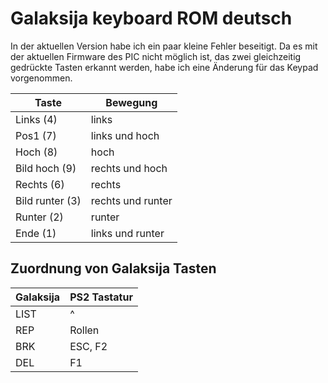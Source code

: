 # Galaksija keyboard ROM deutsch

In der aktuellen Version habe ich ein paar kleine Fehler beseitigt.
Da es mit der aktuellen Firmware des PIC nicht möglich ist, das zwei gleichzeitig gedrückte Tasten erkannt werden, habe ich eine Änderung für das Keypad vorgenommen.

| Taste           | Bewegung          |
|-----------------|-------------------|
| Links       (4) | links             |
| Pos1        (7) | links und hoch    |
| Hoch        (8) | hoch              |
| Bild hoch   (9) | rechts und hoch   |
| Rechts      (6) | rechts            |
| Bild runter (3) | rechts und runter |
| Runter      (2) | runter            |
| Ende        (1) | links und runter  |

## Zuordnung von Galaksija Tasten
| Galaksija | PS2 Tastatur |
|-----------|--------------|
| LIST      | ^            |
| REP       | Rollen       |
| BRK       | ESC, F2      |
| DEL       | F1           |

